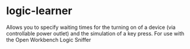logic-learner
=============

Allows you to specify waiting times for the turning on of a device (via controllable power outlet) and the simulation of a key press. For use with the Open Workbench Logic Sniffer